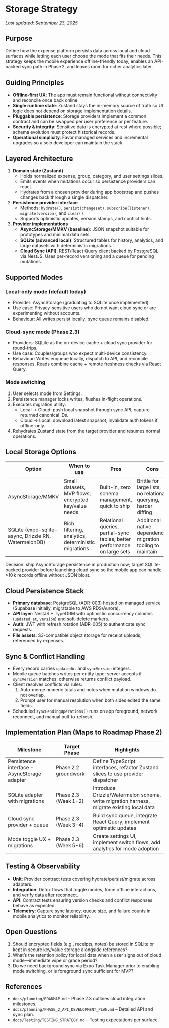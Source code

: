 # Storage Strategy

_Last updated: September 23, 2025_

## Purpose

Define how the expense platform persists data across local and cloud surfaces while letting each user choose the mode that fits their needs. This strategy keeps the mobile experience offline-friendly today, enables an API-backed sync path in Phase 2, and leaves room for richer analytics later.

## Guiding Principles

- **Offline-first UX**: The app must remain functional without connectivity and reconcile once back online.
- **Single runtime state**: Zustand stays the in-memory source of truth so UI logic does not depend on storage implementation details.
- **Pluggable persistence**: Storage providers implement a common contract and can be swapped per user preference or per feature.
- **Security & integrity**: Sensitive data is encrypted at rest where possible; schema evolution must protect historical records.
- **Operational simplicity**: Favor managed services and incremental upgrades so a solo developer can maintain the stack.

## Layered Architecture

1. **Domain state (Zustand)**
   - Holds normalized expense, group, category, and user settings slices.
   - Emits events when mutations occur so persistence providers can react.
   - Hydrates from a chosen provider during app bootstrap and pushes changes back through a single dispatcher.
2. **Persistence provider interface**
   - Methods: `hydrate()`, `persist(changeset)`, `subscribe(listener)`, `migrate(version)`, and `clear()`.
   - Supports optimistic updates, version stamps, and conflict hints.
3. **Provider implementations**
   - **AsyncStorage/MMKV (baseline)**: JSON snapshot suitable for prototypes and minimal data sets.
   - **SQLite (advanced local)**: Structured tables for history, analytics, and large datasets with deterministic migrations.
   - **Cloud Sync (API)**: REST/React Query client backed by PostgreSQL via NestJS. Uses per-record versioning and a queue for pending mutations.

## Supported Modes

### Local-only mode (default today)

- Provider: AsyncStorage (graduating to SQLite once implemented).
- Use case: Privacy-sensitive users who do not want cloud sync or are experimenting without accounts.
- Behaviour: All writes persist locally; sync queue remains disabled.

### Cloud-sync mode (Phase 2.3)

- Providers: SQLite as the on-device cache + cloud sync provider for round-trips.
- Use case: Couples/groups who expect multi-device consistency.
- Behaviour: Writes enqueue locally, dispatch to API, and reconcile responses. Reads combine cache + remote freshness checks via React Query.

### Mode switching

1. User selects mode from Settings.
2. Persistence manager locks writes, flushes in-flight operations.
3. Executes migration utility:
   - Local → Cloud: push local snapshot through sync API, capture returned canonical IDs.
   - Cloud → Local: download latest snapshot, invalidate auth tokens if offline-only.
4. Rehydrates Zustand state from the target provider and resumes normal operations.

## Local Storage Options

| Option                                               | When to use                                          | Pros                                                                      | Cons                                                            |
| ---------------------------------------------------- | ---------------------------------------------------- | ------------------------------------------------------------------------- | --------------------------------------------------------------- |
| AsyncStorage/MMKV                                    | Small datasets, MVP flows, encrypted key/value needs | Built-in, zero schema management, quick to ship                           | Brittle for large lists, no relational querying, harder diffing |
| SQLite (expo-sqlite-async, Drizzle RN, WatermelonDB) | Rich filtering, analytics, deterministic migrations  | Relational queries, partial-sync tables, better performance on large sets | Additional native dependency, migration tooling to maintain     |

Decision: ship AsyncStorage persistence in production now; target SQLite-backed provider before launching cloud sync so the mobile app can handle >10 k records offline without JSON bloat.

## Cloud Persistence Stack

- **Primary database**: PostgreSQL (ADR-003) hosted on managed service (Supabase initially, migratable to AWS RDS/Aurora).
- **API layer**: NestJS + TypeORM with optimistic concurrency columns (`updated_at`, `version`) and soft-delete markers.
- **Auth**: JWT with refresh rotation (ADR-005) to authenticate sync requests.
- **File assets**: S3-compatible object storage for receipt uploads, referenced by expenses.

## Sync & Conflict Handling

- Every record carries `updatedAt` and `syncVersion` integers.
- Mobile queue batches writes per entity type; server accepts if `syncVersion` matches, otherwise returns conflict payload.
- Client resolves conflicts via rules:
  1. Auto-merge numeric totals and notes when mutation windows do not overlap.
  2. Prompt user for manual resolution when both sides edited the same fields.
- Scheduled `syncPendingOperations()` runs on app foreground, network reconnect, and manual pull-to-refresh.

## Implementation Plan (Maps to Roadmap Phase 2)

| Milestone                                    | Target Phase         | Highlights                                                                                |
| -------------------------------------------- | -------------------- | ----------------------------------------------------------------------------------------- |
| Persistence interface + AsyncStorage adapter | Phase 2.2 groundwork | Define TypeScript interfaces, refactor Zustand slices to use provider dispatcher          |
| SQLite adapter with migrations               | Phase 2.3 (Week 1-2) | Introduce Drizzle/Watermelon schema, write migration harness, migrate existing local data |
| Cloud sync provider + queue                  | Phase 2.3 (Week 3-4) | Build sync queue, integrate React Query, implement optimistic updates                     |
| Mode toggle UX + migrations                  | Phase 2.3 (Week 5-6) | Create settings UI, implement switch flows, add analytics for mode adoption               |

## Testing & Observability

- **Unit**: Provider contract tests covering hydrate/persist/migrate across adapters.
- **Integration**: Detox flows that toggle modes, force offline interactions, and verify data after reconnect.
- **API**: Contract tests ensuring version checks and conflict responses behave as expected.
- **Telemetry**: Capture sync latency, queue size, and failure counts in mobile analytics to monitor reliability.

## Open Questions

1. Should encrypted fields (e.g., receipts, notes) be stored in SQLite or kept in secure key/value storage alongside references?
2. What’s the retention policy for local data when a user signs out of cloud mode—immediate wipe or grace period?
3. Do we need background sync via Expo Task Manager prior to enabling mode switching, or is foreground sync sufficient for MVP?

## References

- `docs/planning/ROADMAP.md` – Phase 2.3 outlines cloud integration milestones.
- `docs/planning/PHASE_2_API_DEVELOPMENT_PLAN.md` – Detailed API and sync plan.
- `docs/Testing/TESTING_STRATEGY.md` – Testing expectations per surface.

